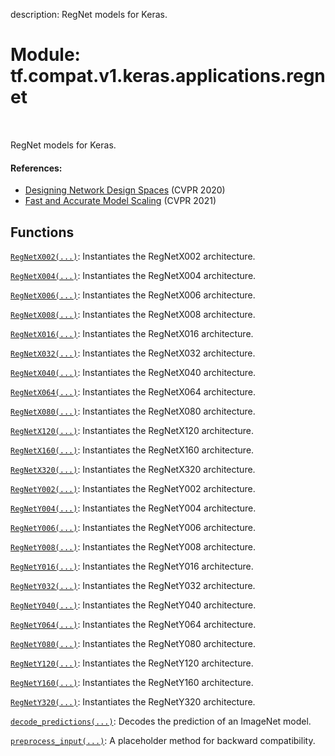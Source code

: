 description: RegNet models for Keras.

<div itemscope itemtype="http://developers.google.com/ReferenceObject">
<meta itemprop="name" content="tf.compat.v1.keras.applications.regnet" />
<meta itemprop="path" content="Stable" />
</div>

# Module: tf.compat.v1.keras.applications.regnet

<!-- Insert buttons and diff -->

<table class="tfo-notebook-buttons tfo-api nocontent" align="left">

</table>



RegNet models for Keras.



#### References:



- [Designing Network Design Spaces](https://arxiv.org/abs/2003.13678)
  (CVPR 2020)
- [Fast and Accurate Model Scaling](https://arxiv.org/abs/2103.06877)
  (CVPR 2021)

## Functions

[`RegNetX002(...)`](../../../../../tf/keras/applications/regnet/RegNetX002.md): Instantiates the RegNetX002 architecture.

[`RegNetX004(...)`](../../../../../tf/keras/applications/regnet/RegNetX004.md): Instantiates the RegNetX004 architecture.

[`RegNetX006(...)`](../../../../../tf/keras/applications/regnet/RegNetX006.md): Instantiates the RegNetX006 architecture.

[`RegNetX008(...)`](../../../../../tf/keras/applications/regnet/RegNetX008.md): Instantiates the RegNetX008 architecture.

[`RegNetX016(...)`](../../../../../tf/keras/applications/regnet/RegNetX016.md): Instantiates the RegNetX016 architecture.

[`RegNetX032(...)`](../../../../../tf/keras/applications/regnet/RegNetX032.md): Instantiates the RegNetX032 architecture.

[`RegNetX040(...)`](../../../../../tf/keras/applications/regnet/RegNetX040.md): Instantiates the RegNetX040 architecture.

[`RegNetX064(...)`](../../../../../tf/keras/applications/regnet/RegNetX064.md): Instantiates the RegNetX064 architecture.

[`RegNetX080(...)`](../../../../../tf/keras/applications/regnet/RegNetX080.md): Instantiates the RegNetX080 architecture.

[`RegNetX120(...)`](../../../../../tf/keras/applications/regnet/RegNetX120.md): Instantiates the RegNetX120 architecture.

[`RegNetX160(...)`](../../../../../tf/keras/applications/regnet/RegNetX160.md): Instantiates the RegNetX160 architecture.

[`RegNetX320(...)`](../../../../../tf/keras/applications/regnet/RegNetX320.md): Instantiates the RegNetX320 architecture.

[`RegNetY002(...)`](../../../../../tf/keras/applications/regnet/RegNetY002.md): Instantiates the RegNetY002 architecture.

[`RegNetY004(...)`](../../../../../tf/keras/applications/regnet/RegNetY004.md): Instantiates the RegNetY004 architecture.

[`RegNetY006(...)`](../../../../../tf/keras/applications/regnet/RegNetY006.md): Instantiates the RegNetY006 architecture.

[`RegNetY008(...)`](../../../../../tf/keras/applications/regnet/RegNetY008.md): Instantiates the RegNetY008 architecture.

[`RegNetY016(...)`](../../../../../tf/keras/applications/regnet/RegNetY016.md): Instantiates the RegNetY016 architecture.

[`RegNetY032(...)`](../../../../../tf/keras/applications/regnet/RegNetY032.md): Instantiates the RegNetY032 architecture.

[`RegNetY040(...)`](../../../../../tf/keras/applications/regnet/RegNetY040.md): Instantiates the RegNetY040 architecture.

[`RegNetY064(...)`](../../../../../tf/keras/applications/regnet/RegNetY064.md): Instantiates the RegNetY064 architecture.

[`RegNetY080(...)`](../../../../../tf/keras/applications/regnet/RegNetY080.md): Instantiates the RegNetY080 architecture.

[`RegNetY120(...)`](../../../../../tf/keras/applications/regnet/RegNetY120.md): Instantiates the RegNetY120 architecture.

[`RegNetY160(...)`](../../../../../tf/keras/applications/regnet/RegNetY160.md): Instantiates the RegNetY160 architecture.

[`RegNetY320(...)`](../../../../../tf/keras/applications/regnet/RegNetY320.md): Instantiates the RegNetY320 architecture.

[`decode_predictions(...)`](../../../../../tf/keras/applications/regnet/decode_predictions.md): Decodes the prediction of an ImageNet model.

[`preprocess_input(...)`](../../../../../tf/keras/applications/regnet/preprocess_input.md): A placeholder method for backward compatibility.


